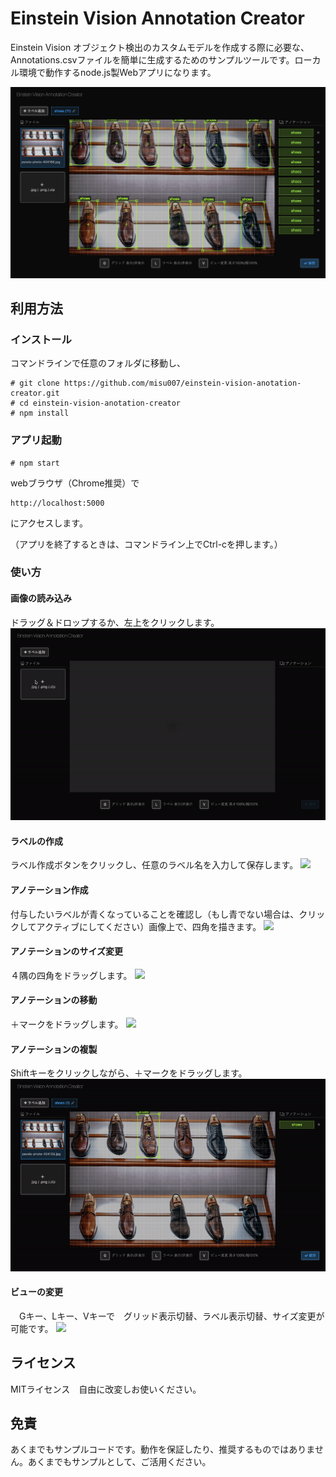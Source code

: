 # Einstein Vision Annotation Creator

Einstein Vision オブジェクト検出のカスタムモデルを作成する際に必要な、Annotations.csvファイルを簡単に生成するためのサンプルツールです。ローカル環境で動作するnode.js製Webアプリになります。

<img src="https://github.com/misu007/einstein-vision-annotation-creator/blob/master/readme/img000.png"/>

## 利用方法
### インストール

コマンドラインで任意のフォルダに移動し、
```
# git clone https://github.com/misu007/einstein-vision-anotation-creator.git
# cd einstein-vision-anotation-creator
# npm install
```

### アプリ起動
```
# npm start
```

webブラウザ（Chrome推奨）で
```
http://localhost:5000
```
にアクセスします。

（アプリを終了するときは、コマンドライン上でCtrl-cを押します。）

### 使い方

#### 画像の読み込み
ドラッグ＆ドロップするか、左上をクリックします。
<img src="https://github.com/misu007/einstein-vision-annotation-creator/blob/master/readme/img001.gif"/>

#### ラベルの作成
ラベル作成ボタンをクリックし、任意のラベル名を入力して保存します。
<img src="https://github.com/misu007/einstein-vision-annotation-creator/blob/master/readme/img002.gif"/>

#### アノテーション作成
付与したいラベルが青くなっていることを確認し（もし青でない場合は、クリックしてアクティブにしてください）画像上で、四角を描きます。
<img src="https://github.com/misu007/einstein-vision-annotation-creator/blob/master/readme/img003.gif"/>

#### アノテーションのサイズ変更
４隅の四角をドラッグします。
<img src="https://github.com/misu007/einstein-vision-annotation-creator/blob/master/readme/img006.gif"/>

#### アノテーションの移動
＋マークをドラッグします。
<img src="https://github.com/misu007/einstein-vision-annotation-creator/blob/master/readme/img004.gif"/>

#### アノテーションの複製
Shiftキーをクリックしながら、＋マークをドラッグします。
<img src="https://github.com/misu007/einstein-vision-annotation-creator/blob/master/readme/img005.gif"/>

#### ビューの変更
　Gキー、Lキー、Vキーで　グリッド表示切替、ラベル表示切替、サイズ変更が可能です。
<img src="https://github.com/misu007/einstein-vision-annotation-creator/blob/master/readme/img007.gif"/>



## ライセンス
MITライセンス　自由に改変しお使いください。

## 免責
あくまでもサンプルコードです。動作を保証したり、推奨するものではありません。あくまでもサンプルとして、ご活用ください。
